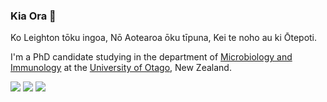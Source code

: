 ### Kia Ora 👋

Ko Leighton tōku ingoa, Nō Aotearoa ōku tīpuna, Kei te noho au ki Ōtepoti.

I'm a PhD candidate studying in the department of <a href="https://micro.otago.ac.nz/" class="link blue">Microbiology and Immunology</a> at the <a href="https://www.otago.ac.nz/" class="link blue">University of Otago</a>, New Zealand.

<a href="https://orcid.org/0000-0003-2305-6827" alt="ORCID"><img src="https://img.shields.io/badge/ORCID-0000--0003--2305--6827-green?style=flat-square&logo=orcid&logoColor=white" /></a> <a href="mailto:leighton.payne@postgrad.otago.ac.nz" alt="EMAIL"><img src="https://img.shields.io/badge/Email-leighton.payne@postgrad.otago.ac.nz-blue?style=flat-square&logo=microsoft-outlook" /></a> <a href="https://www.leightonpayne.com" alt="WEBSITE"><img src="https://img.shields.io/badge/Website-leightonpayne.com-red?style=flat-square&logo=safari"/></a>

